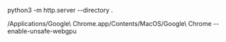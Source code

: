 python3 -m http.server --directory .

/Applications/Google\ Chrome.app/Contents/MacOS/Google\ Chrome --enable-unsafe-webgpu
